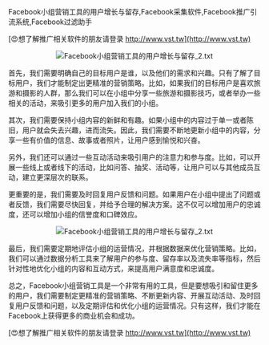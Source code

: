 Facebook小组营销工具的用户增长与留存,Facebook采集软件,Facebook推广引流系统,Facebook过滤助手

[😍想了解推广相关软件的朋友请登录 http://www.vst.tw](http://www.vst.tw)

 <center><img src="https://vst.tw/MP4/tuiguang/png/0.png" alt="Facebook小组营销工具的用户增长与留存_2.txt"></center>

首先，我们需要明确自己的目标用户是谁，以及他们的需求和兴趣。只有了解了目标用户，我们才能制定出更精准的营销策略。比如，如果我们的目标用户是喜欢旅游和摄影的人群，那么我们可以在小组中分享一些旅游和摄影技巧，或者举办一些相关的活动，来吸引更多的用户加入我们的小组。

其次，我们需要保持小组内容的新鲜和有趣。如果小组中的内容过于单一或者陈旧，用户就会失去兴趣，进而流失。因此，我们需要不断地更新小组中的内容，分享一些有价值的信息、故事或者照片，让用户感到愉悦和兴奋。

另外，我们还可以通过一些互动活动来吸引用户的注意力和参与度。比如，可以开展一些线上或者线下的活动，比如问答、抽奖、活动等，让用户可以与其他成员互动，建立更深层次的联系。

更重要的是，我们需要及时回复用户反馈和问题。如果用户在小组中提出了问题或者反馈，我们需要尽快回复，并给予合理的解决方案。这不仅可以增加用户的忠诚度，还可以增加小组的信誉度和口碑效应。

 <center><img src="https://vst.tw/MP4/tuiguang/png/5.png" alt="Facebook小组营销工具的用户增长与留存_2.txt"></center>

最后，我们需要定期地评估小组的运营情况，并根据数据来优化营销策略。比如，我们可以通过数据分析工具来了解用户的参与度、留存率以及流失率等指标，然后针对性地优化小组的内容和互动方式，来提高用户满意度和忠诚度。

总之，Facebook小组营销工具是一个非常有用的工具，但是要想吸引和留住更多的用户，我们需要制定更精准的营销策略、不断更新内容、开展互动活动、及时回复用户反馈和问题，以及定期评估和优化小组的运营情况。只有这样，我们才能在Facebook上获得更多的商业机会和成功。

[😍想了解推广相关软件的朋友请登录 http://www.vst.tw](http://www.vst.tw)



